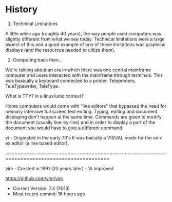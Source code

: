 # History

1. Technical Limitations

A little while ago (roughly 40 years), the way people used computers was slightly
different from what we see today. Technical limitations were a large aspect of this
and a good example of one of these limitations was graphical displays (and the resources
needed to utilize them).

2. Computing back then...

We're talking about an era in which there was one central mainframe computer
and users interacted with the mainframe through terminals.  This was basically
a keyboard connected to a printer. Teleprinters, TeleTypewriter, TeleType.

What is TTY? in a linux/unix context?

Home computers would come with "line editors" that bypassed
the need for memory intensive full screen text editing. 
Typing, editing and document displaying don't happen at the same time.
Commands are given to modify the document (usually line-by-line) and in order
to display a part of the document you would have to give a different command.

vi - Originated in the early 70's
It was baically a VISUAL mode for the unix ex editor (a line based editor).

=========================================================================================

vim - Created in 1991 (20 years later) - Vi Improved

https://github.com/vim/vim

- Current Version: 7.4 (2013)
- Most recent commit: 16 hours ago

